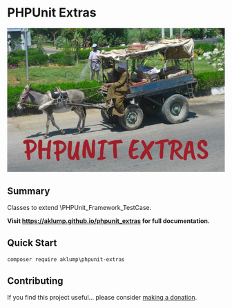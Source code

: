 # PHPUnit Extras

![phpunit_extras](images/screenshot.jpg)

## Summary

Classes to extend \PHPUnit_Framework_TestCase.

**Visit <https://aklump.github.io/phpunit_extras> for full documentation.**

## Quick Start

    composer require aklump\phpunit-extras

## Contributing

If you find this project useful... please consider [making a donation](https://www.paypal.com/cgi-bin/webscr?cmd=_s-xclick&hosted_button_id=4E5KZHDQCEUV8&item_name=Gratitude%20for%20aklump%2Fphpunit_extras).
